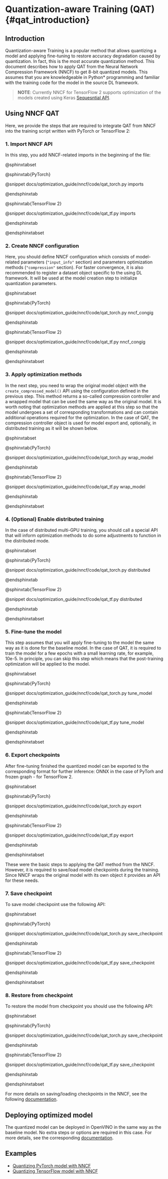# Quantization-aware Training (QAT) {#qat_introduction}

## Introduction
Quantization-aware Training is a popular method that allows quantizing a model and applying fine-tuning to restore accuracy degradation caused by quantization. In fact, this is the most accurate quantization method. This document describes how to apply QAT from the Neural Network Compression Framework (NNCF) to get 8-bit quantized models. This assumes that you are knowledgeable in Python* programming and familiar with the training code for the model in the source DL framework.

> **NOTE**: Currently NNCF for TensorFlow 2 supports optimization of the models created using Keras [Sequesntial API](https://www.tensorflow.org/guide/keras/sequential_model).

## Using NNCF QAT
Here, we provide the steps that are required to integrate QAT from NNCF into the training script written with PyTorch or TensorFlow 2:

### 1. Import NNCF API
In this step, you add NNCF-related imports in the beginning of the file:

@sphinxtabset

@sphinxtab{PyTorch}

@snippet docs/optimization_guide/nncf/code/qat_torch.py imports

@endsphinxtab

@sphinxtab{TensorFlow 2}

@snippet docs/optimization_guide/nncf/code/qat_tf.py imports

@endsphinxtab

@endsphinxtabset

### 2. Create NNCF configuration
Here, you should define NNCF configuration which consists of model-related parameters (`"input_info"` section) and parameters optimization methods (`"compression"` section). For faster convergence, it is also recommended to register a dataset object specific to the using DL framework. It will be used at the model creation step to initialize quantization parameters.

@sphinxtabset

@sphinxtab{PyTorch}

@snippet docs/optimization_guide/nncf/code/qat_torch.py nncf_congig

@endsphinxtab

@sphinxtab{TensorFlow 2}

@snippet docs/optimization_guide/nncf/code/qat_tf.py nncf_congig

@endsphinxtab

@endsphinxtabset

### 3. Apply optimization methods
In the next step, you need to wrap the original model object with the `create_compressed_model()` API using the configuration defined in the previous step. This method returns a so-called compression controller and a wrapped model that can be used the same way as the original model. It is worth noting that optimization methods are applied at this step so that the model undergoes a set of corresponding transformations and can contain additional operations required for the optimization. In the case of QAT, the compression controller object is used for model export and, optionally, in distributed training as it will be shown below.

@sphinxtabset

@sphinxtab{PyTorch}

@snippet docs/optimization_guide/nncf/code/qat_torch.py wrap_model

@endsphinxtab

@sphinxtab{TensorFlow 2}

@snippet docs/optimization_guide/nncf/code/qat_tf.py wrap_model

@endsphinxtab

@endsphinxtabset

### 4. (Optional) Enable distributed training
In the case of distributed multi-GPU training, you should call a special API that will inform optimization methods to do some adjustments to function in the distributed mode.

@sphinxtabset

@sphinxtab{PyTorch}

@snippet docs/optimization_guide/nncf/code/qat_torch.py distributed

@endsphinxtab

@sphinxtab{TensorFlow 2}

@snippet docs/optimization_guide/nncf/code/qat_tf.py distributed

@endsphinxtab

@endsphinxtabset

### 5. Fine-tune the model
This step assumes that you will apply fine-tuning to the model the same way as it is done for the baseline model. In the case of QAT, it is required to train the model for a few epochs with a small learning rate, for example, 10e-5. In principle, you can skip this step which means that the post-training optimization will be applied to the model.

@sphinxtabset

@sphinxtab{PyTorch}

@snippet docs/optimization_guide/nncf/code/qat_torch.py tune_model

@endsphinxtab

@sphinxtab{TensorFlow 2}

@snippet docs/optimization_guide/nncf/code/qat_tf.py tune_model

@endsphinxtab

@endsphinxtabset

### 6. Export checkpoints
After fine-tuning finished the quantized model can be exported to the corresponding format for further inference: ONNX in the case of PyTorh and frozen graph - for TensorFlow 2.

@sphinxtabset

@sphinxtab{PyTorch}

@snippet docs/optimization_guide/nncf/code/qat_torch.py export

@endsphinxtab

@sphinxtab{TensorFlow 2}

@snippet docs/optimization_guide/nncf/code/qat_tf.py export

@endsphinxtab

@endsphinxtabset

These were the basic steps to applying the QAT method from the NNCF. However, it is required to save/load model checkpoints during the training. Since NNCF wraps the original model with its own object it provides an API for these needs.

### 7. Save checkpoint
To save model checkpoint use the following API:

@sphinxtabset

@sphinxtab{PyTorch}

@snippet docs/optimization_guide/nncf/code/qat_torch.py save_checkpoint

@endsphinxtab

@sphinxtab{TensorFlow 2}

@snippet docs/optimization_guide/nncf/code/qat_tf.py save_checkpoint

@endsphinxtab

@endsphinxtabset

### 8. Restore from checkpoint
To restore the model from checkpoint you should use the following API:

@sphinxtabset

@sphinxtab{PyTorch}

@snippet docs/optimization_guide/nncf/code/qat_torch.py save_checkpoint

@endsphinxtab

@sphinxtab{TensorFlow 2}

@snippet docs/optimization_guide/nncf/code/qat_tf.py save_checkpoint

@endsphinxtab

@endsphinxtabset

For more details on saving/loading checkpoints in the NNCF, see the following [documentation](https://github.com/openvinotoolkit/nncf/blob/develop/docs/Usage.md#saving-and-loading-compressed-models).

## Deploying optimized model
The quantized model can be deployed in OpenVINO in the same way as the baseline model. No extra steps or options are required in this case. For more details, see the corresponding [documentation](../../OV_Runtime_UG/openvino_intro.md).

## Examples
- [Quantizing PyTorch model with NNCF](https://github.com/openvinotoolkit/openvino_notebooks/tree/main/notebooks/302-pytorch-quantization-aware-training)
- [Quantizing TensorFlow model with NNCF](https://github.com/openvinotoolkit/openvino_notebooks/tree/main/notebooks/305-tensorflow-quantization-aware-training)


